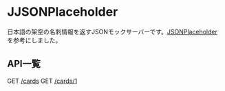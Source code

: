 # JJSONPlaceholder

日本語の架空の名刺情報を返すJSONモックサーバーです。[JSONPlaceholder](https://jsonplaceholder.typicode.com/) を参考にしました。

## API一覧

GET	[/cards](https://jjsonplaceholder.appspot.com/cards)
GET	[/cards/1](https://jjsonplaceholder.appspot.com/cards/1)
